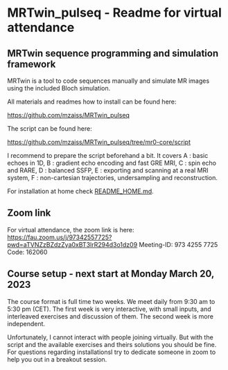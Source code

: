 # MRTwin_pulseq - Readme for virtual attendance

## MRTwin sequence programming and simulation framework
MRTwin is a tool to code sequences manually and simulate MR images using the included Bloch simulation. 

All materials and readmes how to install can be found here:
    
https://github.com/mzaiss/MRTwin_pulseq

The script can be found here:
    
https://github.com/mzaiss/MRTwin_pulseq/tree/mr0-core/script

I recommend to prepare the script beforehand a bit.
It covers A : basic echoes in 1D, B : gradient echo encoding and fast GRE MRI, C : spin echo and RARE, D : balanced SSFP, E : exporting and scanning at a real MRI system, F : non-cartesian trajectories, undersampling and reconstruction.

For installation at home check [README_HOME.md](README_HOME.md).

## Zoom link
For virtual attendance, the zoom link is here:
https://fau.zoom.us/j/97342557725?pwd=aTVNZzBZdzZya0xBT3lrR294d3o1dz09 
Meeting-ID: 973 4255 7725
Code: 162060

## Course setup  - next start at Monday March 20, 2023
The course format is full time two weeks. 
We meet  daily from 9:30 am to 5:30 pm (CET).
The first week is very interactive, with small inputs, and interleaved exercises and discussion of them.
The second week is more independent.

Unfortunately, I cannot interact with people joining virtually. But with the script and the available exercises and theirs solutions you should be fine.
For questions regarding installationsI try to dedicate someone in zoom to help you out in a breakout session.


